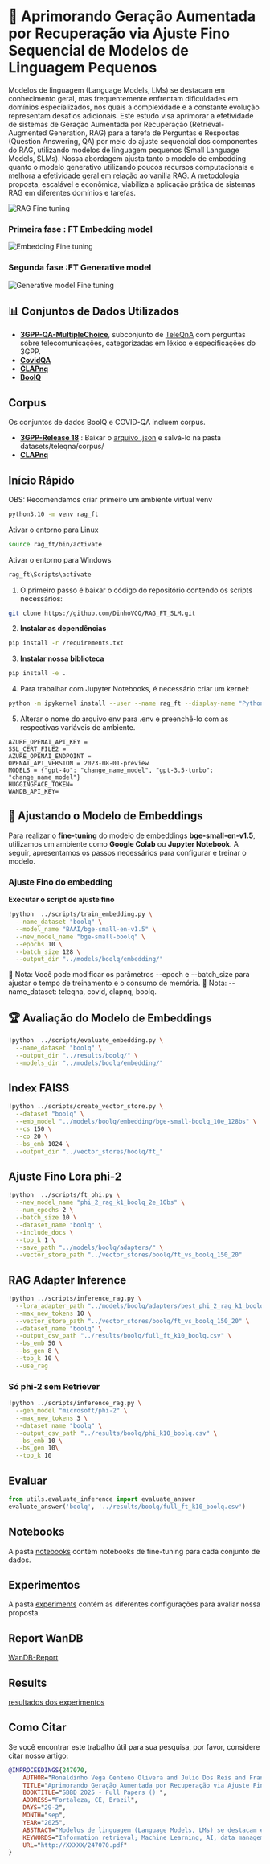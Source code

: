 # 📡 Aprimorando Geração Aumentada por Recuperação via Ajuste Fino Sequencial de Modelos de Linguagem Pequenos 

Modelos de linguagem (Language Models, LMs) se destacam em conhecimento geral, mas frequentemente enfrentam dificuldades em domínios especializados, nos quais a complexidade e a constante evolução representam desafios adicionais. Este estudo visa aprimorar a efetividade de sistemas de Geração Aumentada por Recuperação (Retrieval-Augmented Generation, RAG) para a tarefa de Perguntas e Respostas (Question Answering, QA) por meio do ajuste sequencial dos componentes do RAG, utilizando modelos de linguagem pequenos (Small Language Models, SLMs). Nossa abordagem ajusta tanto o modelo de embedding quanto o modelo generativo utilizando poucos recursos computacionais e melhora a efetividade geral em relação ao vanilla RAG. A metodologia proposta, escalável e econômica, viabiliza a aplicação prática de sistemas RAG em diferentes domínios e tarefas.

![RAG Fine tuning](./images/rag_full_FT.png)

### Primeira fase : FT Embedding model
![Embedding Fine tuning](./images/first_step.png)

### Segunda fase :FT Generative model
![Generative model Fine tuning](./images/second_step.png)

## 📊 Conjuntos de Dados Utilizados  

- **[3GPP-QA-MultipleChoice](https://huggingface.co/datasets/DinoStackAI/3GPP-QA-MultipleChoice)**, subconjunto de [TeleQnA](https://huggingface.co/datasets/netop/TeleQnA) com perguntas sobre telecomunicações, categorizadas em léxico e especificações do 3GPP.  
- **[CovidQA](https://huggingface.co/datasets/deepset/covid_qa_deepset)**
- **[CLAPnq](https://huggingface.co/datasets/PrimeQA/clapnq)**
- **[BoolQ](https://huggingface.co/datasets/google/boolq)**

## Corpus
Os conjuntos de dados BoolQ e COVID-QA incluem corpus.
- **[3GPP-Release 18](https://huggingface.co/datasets/netop/3GPP-R18)** : Baixar o [arquivo .json](https://drive.google.com/file/d/1yX9GSqY-O31ruuLp1HRTvMPxzFwFbHOg/view?usp=sharing) e salvá-lo na pasta datasets/teleqna/corpus/
- **[CLAPnq](https://huggingface.co/datasets/PrimeQA/clapnq_passages)**


## Início Rápido
OBS: Recomendamos criar primeiro um ambiente virtual venv
```bash
python3.10 -m venv rag_ft
```
Ativar o entorno para Linux
```bash
source rag_ft/bin/activate
```
Ativar o entorno para Windows
```bash
rag_ft\Scripts\activate
```


1. O primeiro passo é baixar o código do repositório contendo os scripts necessários:  
```bash
git clone https://github.com/DinhoVCO/RAG_FT_SLM.git
```
2. **Instalar as dependências**
```bash
pip install -r /requirements.txt 
```
3.  **Instalar nossa biblioteca**
```bash
pip install -e .
```
4. Para trabalhar com Jupyter Notebooks, é necessário criar um kernel:
```bash
python -m ipykernel install --user --name rag_ft --display-name "Python 3.10 (rag_ft)"
```
5. Alterar o nome do arquivo env para .env e preenchê-lo com as respectivas variáveis de ambiente.
```
AZURE_OPENAI_API_KEY = 
SSL_CERT_FILE2 = 
AZURE_OPENAI_ENDPOINT = 
OPENAI_API_VERSION = 2023-08-01-preview
MODELS = {"gpt-4o": "change_name_model", "gpt-3.5-turbo": "change_name_model"}
HUGGINGFACE_TOKEN=
WANDB_API_KEY=
```

## 🎯 Ajustando o Modelo de Embeddings  

Para realizar o **fine-tuning** do modelo de embeddings **bge-small-en-v1.5**, utilizamos um ambiente como **Google Colab** ou **Jupyter Notebook**. A seguir, apresentamos os passos necessários para configurar e treinar o modelo.  
###  Ajuste Fino do embedding

**Executar o script de ajuste fino**
```bash
!python  ../scripts/train_embedding.py \
  --name_dataset "boolq" \
  --model_name "BAAI/bge-small-en-v1.5" \
  --new_model_name "bge-small-boolq" \
  --epochs 10 \
  --batch_size 128 \
  --output_dir "../models/boolq/embedding/"
```
📌 Nota: Você pode modificar os parâmetros --epoch e --batch_size para ajustar o tempo de treinamento e o consumo de memória.
📌 Nota: --name_dataset: teleqna, covid, clapnq, boolq.

## 🏆 Avaliação do Modelo de Embeddings  

```bash
!python  ../scripts/evaluate_embedding.py \
  --name_dataset "boolq" \
  --output_dir "../results/boolq/" \
  --models_dir "../models/boolq/embedding/"
```

## Index FAISS 
```bash
!python ../scripts/create_vector_store.py \
  --dataset "boolq" \
  --emb_model "../models/boolq/embedding/bge-small-boolq_10e_128bs" \
  --cs 150 \
  --co 20 \
  --bs_emb 1024 \
  --output_dir "../vector_stores/boolq/ft_"
```

## Ajuste Fino Lora phi-2
```bash
!python  ../scripts/ft_phi.py \
  --new_model_name "phi_2_rag_k1_boolq_2e_10bs" \
  --num_epochs 2 \
  --batch_size 10 \
  --dataset_name "boolq" \
  --include_docs \
  --top_k 1 \
  --save_path "../models/boolq/adapters/" \
  --vector_store_path "../vector_stores/boolq/ft_vs_boolq_150_20"
```

## RAG Adapter Inference 

```bash
!python ../scripts/inference_rag.py \
  --lora_adapter_path "../models/boolq/adapters/best_phi_2_rag_k1_boolq_2e_10bs" \
  --max_new_tokens 10 \
  --vector_store_path "../vector_stores/boolq/ft_vs_boolq_150_20" \
  --dataset_name "boolq" \
  --output_csv_path "../results/boolq/full_ft_k10_boolq.csv" \
  --bs_emb 50 \
  --bs_gen 8 \
  --top_k 10 \
  --use_rag
```
### Só phi-2 sem Retriever

```bash
!python ../scripts/inference_rag.py \
  --gen_model "microsoft/phi-2" \
  --max_new_tokens 3 \
  --dataset_name "boolq" \
  --output_csv_path "../results/boolq/phi_k10_boolq.csv" \
  --bs_emb 10 \
  --bs_gen 10\
  --top_k 10
```

## Evaluar

```python
from utils.evaluate_inference import evaluate_answer
evaluate_answer('boolq', '../results/boolq/full_ft_k10_boolq.csv')
```

## Notebooks
A pasta [notebooks](./notebooks/) contém notebooks de fine-tuning para cada conjunto de dados.

## Experimentos
A pasta [experiments](./experiments/) contém as diferentes configurações para avaliar nossa proposta.

## Report WanDB
 [WanDB-Report](https://api.wandb.ai/links/dinho15971-unicamp/f0nda1xb)

## Results 
 [resultados dos experimentos](https://drive.google.com/drive/folders/1iK9D_WIscWMUyBezEpgz_G2DPn4T89EK?usp=sharing)

## Como Citar
Se você encontrar este trabalho útil para sua pesquisa, por favor, considere citar nosso artigo:
```bibtex
@INPROCEEDINGS{247070,
    AUTHOR="Ronaldinho Vega Centeno Olivera and Julio Dos Reis and Frances Santos and Allan M. de Souza",
    TITLE="Aprimorando Geração Aumentada por Recuperação via Ajuste Fino Sequencial de Modelos de Linguagem Pequenos",
    BOOKTITLE="SBBD 2025 - Full Papers () ",
    ADDRESS="Fortaleza, CE, Brazil",
    DAYS="29-2",
    MONTH="sep",
    YEAR="2025",
    ABSTRACT="Modelos de linguagem (Language Models, LMs) se destacam em conhecimento geral, mas frequentemente enfrentam dificuldades em domínios especializados, nos quais a complexidade e a constante evolução representam desafios adicionais. Este estudo aprimora o desempenho de sistemas de Geração Aumentada por Recuperação (Retrieval-Augmented Generation, RAG) para a tarefa de Perguntas e Respostas (Question Answering, QA) por meio do ajuste sequencial dos componentes do RAG, utilizando modelos de linguagem pequenos (Small Language Models, SLMs) tanto para o modelo de embedding quanto para o modelo generativo. Nossa abordagem utiliza poucos recursos computacionais e melhora a efetividade geral em relação ao modelo base. A metodologia proposta, escalável e econômica, viabiliza a aplicação prática de sistemas RAG em diferentes domínios e tarefas.",
    KEYWORDS="Information retrieval; Machine Learning, AI, data management and data systems; Specialized and domain-specific data management; Text mining and natural language processing",
    URL="http://XXXXX/247070.pdf"
}
